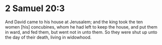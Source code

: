 # 2 Samuel 20:3

And David came to his house at Jerusalem; and the king took the ten women [his] concubines, whom he had left to keep the house, and put them in ward, and fed them, but went not in unto them. So they were shut up unto the day of their death, living in widowhood.